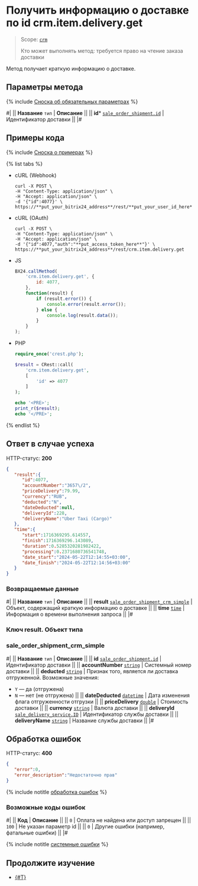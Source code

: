 # Получить информацию о доставке по id crm.item.delivery.get

> Scope: [`crm`](../../../scopes/permissions.md)
>
> Кто может выполнять метод: требуется право на чтение заказа доставки

Метод получает краткую информацию о доставке.

## Параметры метода

{% include [Сноска об обязательных параметрах](../../../../_includes/required.md) %}

#|
|| **Название**
`тип` | **Описание** ||
|| **id***
[`sale_order_shipment.id`](../../../sale/data-types.md#sale_order_shipment) | Идентификатор доставки ||
|#

## Примеры кода

{% include [Сноска о примерах](../../../../_includes/examples.md) %}

{% list tabs %}

- cURL (Webhook)

    ```http
    curl -X POST \
    -H "Content-Type: application/json" \
    -H "Accept: application/json" \
    -d '{"id":4077}' \
    https://**put_your_bitrix24_address**/rest/**put_your_user_id_here**/**put_your_webhook_here**/crm.item.delivery.get
    ```

- cURL (OAuth)

    ```http
    curl -X POST \
    -H "Content-Type: application/json" \
    -H "Accept: application/json" \
    -d '{"id":4077,"auth":"**put_access_token_here**"}' \
    https://**put_your_bitrix24_address**/rest/crm.item.delivery.get
    ```

- JS

    ```js
    BX24.callMethod(
        'crm.item.delivery.get', {
            id: 4077,
        },
        function(result) {
            if (result.error()) {
                console.error(result.error());
            } else {
                console.log(result.data());
            }
        }
    );
    ```

- PHP

    ```php
    require_once('crest.php');

    $result = CRest::call(
        'crm.item.delivery.get',
        [
            'id' => 4077
        ]
    );

    echo '<PRE>';
    print_r($result);
    echo '</PRE>';
    ```

{% endlist %}

## Ответ в случае успеха

HTTP-статус: **200**

```json
{
   "result":{
      "id":4077,
      "accountNumber":"3657\/2",
      "priceDelivery":79.99,
      "currency":"RUB",
      "deducted":"N",
      "dateDeducted":null,
      "deliveryId":228,
      "deliveryName":"Uber Taxi (Cargo)"
   },
   "time":{
      "start":1716369295.614557,
      "finish":1716369296.143089,
      "duration":0.5285320281982422,
      "processing":0.2371680736541748,
      "date_start":"2024-05-22T12:14:55+03:00",
      "date_finish":"2024-05-22T12:14:56+03:00"
   }
}
```

### Возвращаемые данные

#|
|| **Название**
`тип` | **Описание** ||
|| **result**
[`sale_order_shipment_crm_simple`](#sale_order_shipment_crm_simple) | Объект, содержащий краткую информацию о доставке ||
|| **time**
[`time`](../../../data-types.md) | Информация о времени выполнения запроса ||
|#

### Ключ result. Объект типа 
### sale_order_shipment_crm_simple 

#|
|| **Название**
`тип` | **Описание** ||
|| **id**
[`sale_order_shipment.id`](../../../sale/data-types.md#sale_order_shipment) | Идентификатор доставки ||
|| **accountNumber**
[`string`](../../../data-types.md) | Системный номер доставки  ||
|| **deducted**
[`string`](../../../data-types.md) | Признак того, является ли доставка отгруженной.
Возможные значения:
- `Y` — да (отгружена)
- `N` — нет (не отгружена)
 ||
|| **dateDeducted**
[`datetime`](../../../data-types.md)  | Дата изменения флага отгруженности отгрузки ||
|| **priceDelivery**
[`double`](../../../data-types.md)  | Стоимость доставки ||
|| **currency**
[`string`](../../../data-types.md)  | Валюта доставки ||
|| **deliveryId**
[`sale_delivery_service.ID`](../../../sale/data-types.md#sale_delivery_service)  | Идентификатор службы доставки ||
|| **deliveryName**
[`string`](../../../data-types.md)  | Название службы доставки ||
|#

## Обработка ошибок

HTTP-статус: **400**

```json
{
   "error":0,
   "error_description":"Недостаточно прав"
}
```

{% include notitle [обработка ошибок](../../../../_includes/error-info.md) %}

### Возможные коды ошибок

#|
|| **Код** | **Описание** ||
|| `0` | Оплата не найдена или доступ запрещен ||
|| `100` | Не указан параметр id ||
|| `0` | Другие ошибки (например, фатальные ошибки) ||
|#

{% include notitle [системные ошибки](../../../../_includes/system-errors.md) %}

## Продолжите изучение

- [{#T}](./crm-item-delivery-list.md)